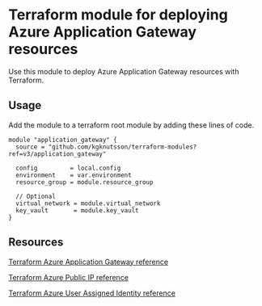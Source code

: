 # Terraform module for deploying Azure Application Gateway resources

Use this module to deploy Azure Application Gateway resources with Terraform.

## Usage

Add the module to a terraform root module by adding these lines of code.

```
module "application_gateway" {
  source = "github.com/kgknutsson/terraform-modules?ref=v3/application_gateway"

  config         = local.config
  environment    = var.environment
  resource_group = module.resource_group

  // Optional
  virtual_network = module.virtual_network
  key_vault       = module.key_vault
}
```

## Resources

[Terraform Azure Application Gateway reference](https://registry.terraform.io/providers/hashicorp/azurerm/latest/docs/resources/application_gateway)

[Terraform Azure Public IP reference](https://registry.terraform.io/providers/hashicorp/azurerm/latest/docs/resources/public_ip)

[Terraform Azure User Assigned Identity reference](https://registry.terraform.io/providers/hashicorp/azurerm/latest/docs/resources/user_assigned_identity)
